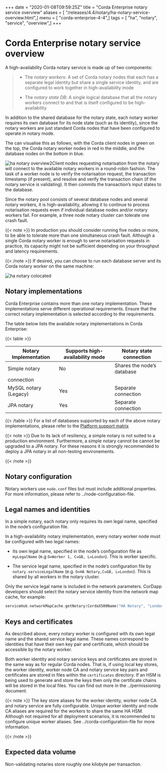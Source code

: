 +++
date = "2020-01-08T09:59:25Z"
title = "Corda Enterprise notary service overview"
aliases = [ "/releases/4.4/notary/ha-notary-service-overview.html",]
menu = [ "corda-enterprise-4-4",]
tags = [ "ha", "notary", "service", "overview",]
+++


# Corda Enterprise notary service overview

A high-availability Corda notary service is made up of two components:

> 
> 
> * The *notary workers*: A set of Corda notary nodes that each has a separate legal identity but
>                         share a single service identity, and are configured to work together in high-availability mode
> 
> 
> * The *notary state DB*: A single logical database that all the notary workers connect to and
>                         that is itself configured to be high-availability
> 
> 
In addition to the shared database for the notary state, each notary worker requires its own
            database for its node state (such as its identity), since the notary workers are just standard
            Corda nodes that have been configured to operate in notary mode.

The can visualise this as follows, with the Corda client nodes in green on the top, the Corda
            notary worker nodes in red in the middle, and the database nodes on the bottom in blue.

![ha notary overview2](notary/resources/ha-notary-overview2.png "ha notary overview2")Client nodes requesting notarisation from the notary will connect to the available notary workers
            in a round-robin fashion. The task of a worker node is to verify the notarisation request, the
            transaction timestamp (if present), and resolve and verify the transaction chain (if the notary
            service is validating). It then commits the transaction’s input states to the database.

Since the notary pool consists of several database nodes and several notary workers, it is high-availability, allowing
            it to continue to process notarisation requests even if individual database nodes and/or notary workers fail. For
            example, a three node notary cluster can tolerate one crash fault.


{{< note >}}
In production you should consider running five nodes or more, to be able to
                tolerate more than one simultaneous crash fault. Although a single Corda notary
                worker is enough to serve notarisation requests in practice, its capacity might
                not be sufficient depending on your throughput and latency requirements.

{{< /note >}}
If desired, you can choose to run each database server and its Corda notary worker on the same
            machine:

![ha notary colocated](notary/resources/ha-notary-colocated.png "ha notary colocated")
## Notary implementations

Corda Enterprise contains more than one notary implementation. These implementations serve different operational
                requirements. Ensure that the correct notary implementation is selected according to the requirements.

The table below lists the available notary implementations in Corda Enterprise:


{{< table >}}

|Notary Implementation|Supports high-availability mode|Notary state connection|
|-------------------------|---------------------------------|-----------------------------|
|Simple notary|No|Shares the node’s database
                                    connection|
|MySQL notary (Legacy)|Yes|Separate connection|
|JPA notary|Yes|Separate connection|

{{< /table >}}
For a list of databases supported by each of the above notary implementations, please refer to the [Platform support matrix](../platform-support-matrix.md)


{{< note >}}
Due to its lack of resiliency, a simple notary is not suited to a production environment. Furthermore, a simple notary cannot be cannot
                    be upgraded to a JPA notary. For these reasons it is strongly recommended to deploy a JPA notary in all non-testing environements.

{{< /note >}}

## Notary configuration

Notary workers use `node.conf` files but must include additional properties. For more information, please refer to
                ../node-configuration-file.


## Legal names and identities

In a simple notary, each notary only requires its own legal name, specified in the node’s configuration file.

In a high-availability notary implementation, every notary worker node must be configured with two legal names:


* Its own legal name, specified in the node’s configuration file as `myLegalName` (e.g `O=Worker 1, C=GB, L=London`). This is worker
                        specific.


* The service legal name, specified in the node’s configuration file by `notary.serviceLegalName` (e.g. `O=HA Notary,C=GB, L=London`).
                        This is shared by all workers in the notary cluster.


Only the service legal name is included in the network parameters. CorDapp developers should select the notary service identity from the
                network map cache, for example:

```kotlin
serviceHub.networkMapCache.getNotary(CordaX500Name("HA Notary", "London", "GB"))
```

## Keys and certificates

As described above, every notary worker is configured with its own legal name and the shared service legal name. These names correspond to
                identities that have their own key pair and certificate, which should be accessible by the notary worker.

Both worker identity and notary service keys and certificates are stored in the same way as for regular Corda nodes. That is, if using local
                key stores, the worker identity, worker node CA and notary service key pairs and certificates are stored in files within the
                `certificates` directory. If an HSM is being used to generate and store the keys then only the certificate chains will be stored in the
                local files. You can find out more in the ../permissioning document.


{{< note >}}
The key store aliases for the worker identity, worker node CA and notary service are fully configurable. Unique worker identity and node
                    CA aliases are required for the workers to share the same HA HSM. Although not required for all deployment scenarios, it is recommended
                    to configure unique worker aliases. See ../corda-configuration-file for more information.

{{< /note >}}

## Expected data volume

Non-validating notaries store roughly one kilobyte per transaction.


